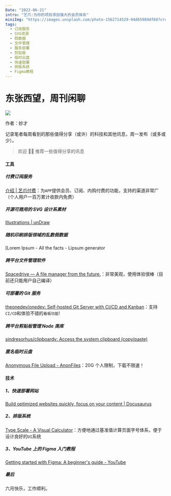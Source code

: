 ```yaml
---
Date: "2022-06-21"
intro: "艺爪:为你的项目添加强大的会员体系"
miniImg: "https://images.unsplash.com/photo-1562714529-94d65989df68?crop=entropy&cs=tinysrgb&fit=max&fm=jpg&ixid=MnwxNjUyNjZ8MHwxfHJhbmRvbXx8fHx8fHx8fDE2NTU3MzIwOTI&ixlib=rb-1.2.1&q=80&w=400"
tags:
  - 订阅服务
  - SVG资源
  - 假数据
  - 文件管理
  - 服务部署
  - 剪贴板
  - 临时云盘
  - 快速部署
  - 排版系统
  - Figma教程
---
```


# 东张西望，周刊闲聊

![](https://images.unsplash.com/photo-1562714529-94d65989df68?crop=entropy&cs=tinysrgb&fit=max&fm=jpg&ixid=MnwxNjUyNjZ8MHwxfHJhbmRvbXx8fHx8fHx8fDE2NTU3MzIwOTI&ixlib=rb-1.2.1&q=80&w=1080)

作者：妙才

记录笔者每周看到的那些值得分享（或许）的科技和其他讯息，周一发布（或多或少）。

> 欢迎 👏🏻 推荐一些值得分享的讯息

#### 工具

##### 付费订阅服务

[介绍 | 艺爪付费](https://www.ezfuns.com/)：为`APP`提供会员、订阅、内购付费的功能，支持的渠道非常广（个人用户一百万累计收款内免费）

##### 开源可商用的 SVG 设计系素材

[Illustrations | unDraw](https://undraw.co/illustrations)

##### 随机印刷排版领域的乱数假数据

[Lorem Ipsum - All the facts - Lipsum generator

[](https://cn.lipsum.com/)

##### 跨平台文件管理软件

[Spacedrive — A file manager from the future.](https://www.spacedrive.com/)：非常美观，使用体验很棒（目前还只能用户自己编译）

##### 可部署的 Git 服务

[theonedev/onedev: Self-hosted Git Server with CI/CD and Kanban](https://github.com/theonedev/onedev)：支持`CI/CD`和体验不错的`看板功能`!

##### 跨平台剪贴板管理 Node 类库

[sindresorhus/clipboardy: Access the system clipboard (copy/paste)](https://github.com/sindresorhus/clipboardy)

##### 匿名临时云盘

[Anonymous File Upload - AnonFiles](https://anonfiles.com/)：20G 个人限制，下载不限速！

#### 技术

##### 1、快速部署网站

[Build optimized websites quickly, focus on your content | Docusaurus](https://docusaurus.io/)

##### 2、排版系统

[Type Scale - A Visual Calculator](https://type-scale.com/)：方便地通过基准值计算页面字号体系，便于设计良好的`UI`系统

##### 3、YouTube 上的 Figma 入门教程

[Getting started with Figma: A beginner's guide - YouTube](https://www.youtube.com/watch?v=eZJOSK4gXl4)

##### 最后

六月快乐，工作顺利。

